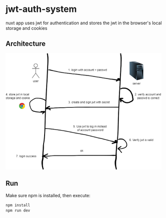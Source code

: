 # jwt-auth-system

nuxt app uses jwt for authentication and stores the jwt in the browser's local storage and cookies

## Architecture
![Architecture](/public/jwt-flow-chart.png)

## Run
Make sure npm is installed, then execute:
```bash
npm install
npm run dev
```